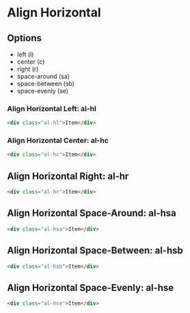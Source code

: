 # Align Horizontal

## Options

- left (l)
- center (c)
- right (r)
- space-around (sa)
- space-between (sb)
- space-evenly (se)

### Align Horizontal Left: **al-hl**

```html
<div class="al-hl">Item</div>
```

### Align Horizontal Center: **al-hc**

```html
<div class="al-hc">Item</div>
```

## Align Horizontal Right: **al-hr**

```html
<div class="al-hr">Item</div>
```

## Align Horizontal Space-Around: **al-hsa**

```html
<div class="al-hsa">Item</div>
```

## Align Horizontal Space-Between: **al-hsb**

```html
<div class="al-hsb">Item</div>
```

## Align Horizontal Space-Evenly: **al-hse**

```html
<div class="al-hse">Item</div>
```

